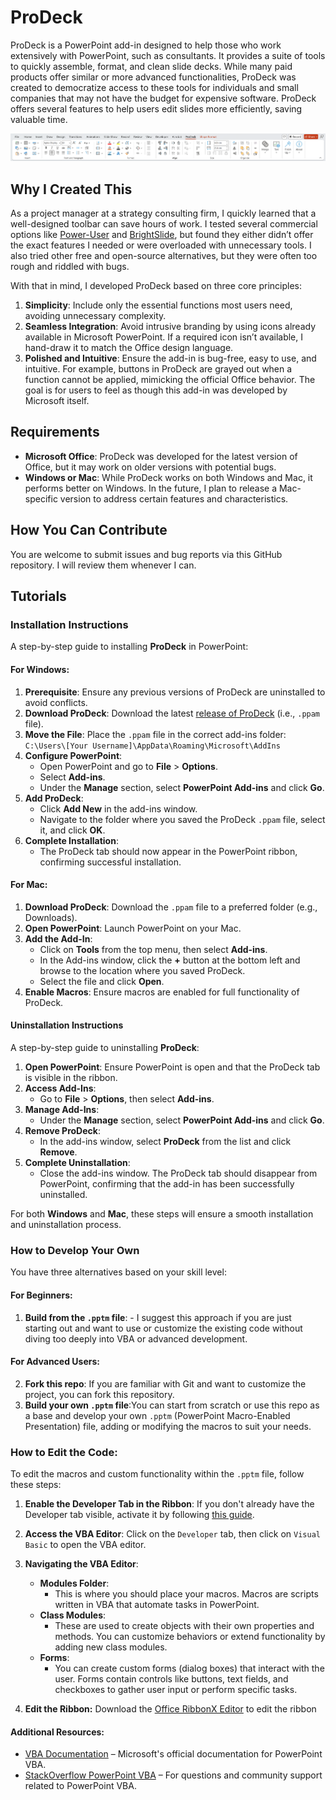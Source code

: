 # ProDeck

ProDeck is a PowerPoint add-in designed to help those who work extensively with PowerPoint, such as consultants. It provides a suite of tools to quickly assemble, format, and clean slide decks. While many paid products offer similar or more advanced functionalities, ProDeck was created to democratize access to these tools for individuals and small companies that may not have the budget for expensive software. ProDeck offers several features to help users edit slides more efficiently, saving valuable time.

![ProDeck Toolbar](assets/ProDeck_v1.5.0_Toolbar.png)

## Why I Created This

As a project manager at a strategy consulting firm, I quickly learned that a well-designed toolbar can save hours of work. I tested several commercial options like [Power-User](https://www.powerusersoftwares.com/) and [BrightSlide](https://www.brightcarbon.com/brightslide/), but found they either didn’t offer the exact features I needed or were overloaded with unnecessary tools. I also tried other free and open-source alternatives, but they were often too rough and riddled with bugs.

With that in mind, I developed ProDeck based on three core principles:
1. **Simplicity**: Include only the essential functions most users need, avoiding unnecessary complexity.
2. **Seamless Integration**: Avoid intrusive branding by using icons already available in Microsoft PowerPoint. If a required icon isn’t available, I hand-draw it to match the Office design language.
3. **Polished and Intuitive**: Ensure the add-in is bug-free, easy to use, and intuitive. For example, buttons in ProDeck are grayed out when a function cannot be applied, mimicking the official Office behavior. The goal is for users to feel as though this add-in was developed by Microsoft itself.

## Requirements

- **Microsoft Office**: ProDeck was developed for the latest version of Office, but it may work on older versions with potential bugs.
- **Windows or Mac**: While ProDeck works on both Windows and Mac, it performs better on Windows. In the future, I plan to release a Mac-specific version to address certain features and characteristics.

## How You Can Contribute

You are welcome to submit issues and bug reports via this GitHub repository. I will review them whenever I can.

## Tutorials

### Installation Instructions

A step-by-step guide to installing **ProDeck** in PowerPoint:

#### For Windows:

1. **Prerequisite**: Ensure any previous versions of ProDeck are uninstalled to avoid conflicts.
2. **Download ProDeck**: Download the latest [release of ProDeck](https://github.com/rodrigolourencofarinha/ProDeck/releases) (i.e., `.ppam` file).
3. **Move the File**: Place the `.ppam` file in the correct add-ins folder: `C:\Users\[Your Username]\AppData\Roaming\Microsoft\AddIns`
4. **Configure PowerPoint**:
   - Open PowerPoint and go to **File** > **Options**.
   - Select **Add-ins**.
   - Under the **Manage** section, select **PowerPoint Add-ins** and click **Go**.
5. **Add ProDeck**:
   - Click **Add New** in the add-ins window.
   - Navigate to the folder where you saved the ProDeck `.ppam` file, select it, and click **OK**.
6. **Complete Installation**:
   - The ProDeck tab should now appear in the PowerPoint ribbon, confirming successful installation.

#### For Mac:

1. **Download ProDeck**: Download the `.ppam` file to a preferred folder (e.g., Downloads).
2. **Open PowerPoint**: Launch PowerPoint on your Mac.
3. **Add the Add-In**:
   - Click on **Tools** from the top menu, then select **Add-ins**.
   - In the Add-ins window, click the **+** button at the bottom left and browse to the location where you saved ProDeck.
   - Select the file and click **Open**.
4. **Enable Macros**: Ensure macros are enabled for full functionality of ProDeck.

#### Uninstallation Instructions

A step-by-step guide to uninstalling **ProDeck**:

1. **Open PowerPoint**: Ensure PowerPoint is open and that the ProDeck tab is visible in the ribbon.
2. **Access Add-Ins**: 
   - Go to **File** > **Options**, then select **Add-ins**.
3. **Manage Add-Ins**: 
   - Under the **Manage** section, select **PowerPoint Add-ins** and click **Go**.
4. **Remove ProDeck**:
   - In the add-ins window, select **ProDeck** from the list and click **Remove**.
5. **Complete Uninstallation**:
   - Close the add-ins window. The ProDeck tab should disappear from PowerPoint, confirming that the add-in has been successfully uninstalled.

For both **Windows** and **Mac**, these steps will ensure a smooth installation and uninstallation process.

### How to Develop Your Own

You have three alternatives based on your skill level:

#### For Beginners:
   1. **Build from the `.pptm` file**: 
     - I suggest this approach if you are just starting out and want to use or customize the existing code without diving too deeply into VBA or advanced development.

#### For Advanced Users:
   2.  **Fork this repo**: If you are familiar with Git and want to customize the project, you can fork this repository.
   3. **Build your own `.pptm` file**:You can start from scratch or use this repo as a base and develop your own `.pptm` (PowerPoint Macro-Enabled Presentation) file, adding or modifying the macros to suit your needs.

### How to Edit the Code:
To edit the macros and custom functionality within the `.pptm` file, follow these steps:

1. **Enable the Developer Tab in the Ribbon**: If you don't already have the Developer tab visible, activate it by following [this guide](https://support.microsoft.com/en-us/office/show-the-developer-tab-in-word-e356706f-1891-4bb8-8d72-f57a51146792).

2. **Access the VBA Editor**: Click on the `Developer` tab, then click on `Visual Basic` to open the VBA editor.

3. **Navigating the VBA Editor**:
   - **Modules Folder**: 
     - This is where you should place your macros. Macros are scripts written in VBA that automate tasks in PowerPoint.
   - **Class Modules**:
     - These are used to create objects with their own properties and methods. You can customize behaviors or extend functionality by adding new class modules.
   - **Forms**:
     - You can create custom forms (dialog boxes) that interact with the user. Forms contain controls like buttons, text fields, and checkboxes to gather user input or perform specific tasks.
    
4. **Edit the Ribbon:** Download the [Office RibbonX Editor](https://github.com/fernandreu/office-ribbonx-editor) to edit the ribbon

#### Additional Resources:
- [VBA Documentation](https://docs.microsoft.com/en-us/office/vba/api/overview/powerpoint) – Microsoft's official documentation for PowerPoint VBA.
- [StackOverflow PowerPoint VBA](https://stackoverflow.com/questions/tagged/powerpoint-vba) – For questions and community support related to PowerPoint VBA.
